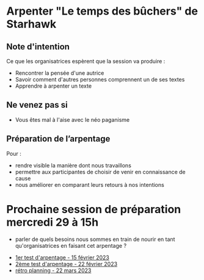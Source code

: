# Arpenter "Le temps des bûchers" de Starhawk

## Note d'intention

Ce que les organisatrices espèrent que la session va produire :
* Rencontrer la pensée d'une autrice
* Savoir comment d'autres personnes comprennent un de ses textes
* Apprendre à arpenter un texte

## Ne venez pas si
* Vous êtes mal à l'aise avec le néo paganisme

## Préparation de l’arpentage

Pour :

* rendre visible la manière dont nous travaillons
* permettre aux participantes de choisir de venir en connaissance de cause
* nous améliorer en comparant leurs retours à nos intentions

# Prochaine session de préparation mercredi 29 à 15h

* parler de quels besoins nous sommes en train de nourir en tant qu'organisatrices en faisant cet arpentage ?

- [1er test d'arpentage - 15 février 2023](2023-02-15-notes-de-travail.html)
- [2ème test d'arpentage - 22 février 2023](2023-02-22-préparation_le_temps_des_bûchers.html)
- [rétro planning - 22 mars 2023](2023-03-22-rétro-planning.html)
